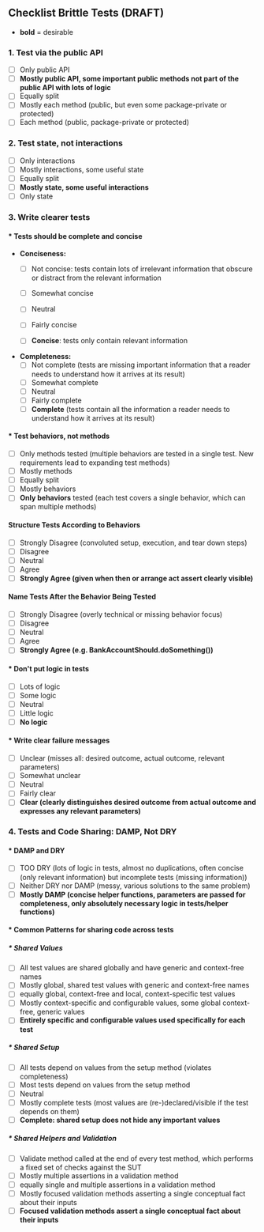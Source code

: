 ## Checklist Brittle Tests (DRAFT)
* **bold** = desirable
### 1. **Test via the public API**
- [ ] Only public API
- [ ] **Mostly public API, some important public methods not part of the public API with lots of logic**
- [ ] Equally split
- [ ] Mostly each method (public, but even some package-private or protected)
- [ ] Each method (public, package-private or protected)

### 2. **Test state, not interactions**
- [ ] Only interactions
- [ ] Mostly interactions, some useful state
- [ ] Equally split
- [ ] **Mostly state, some useful interactions**
- [ ] Only state

### 3. **Write clearer tests**
#### * **Tests should be complete and concise**
- **Conciseness:**
    - [ ] Not concise: tests contain lots of irrelevant information that obscure or distract from the relevant information
    - [ ] Somewhat concise
    - [ ] Neutral
    - [ ] Fairly concise
    - [ ] **Concise**: tests only contain relevant information


- **Completeness:**
    - [ ] Not complete (tests are missing important information that a reader needs to understand how it arrives at its result)
    - [ ] Somewhat complete
    - [ ] Neutral
    - [ ] Fairly complete
    - [ ] **Complete** (tests contain all the information a reader needs to understand how it arrives at its result)

#### * **Test behaviors, not methods**
- [ ] Only methods tested (multiple behaviors are tested in a single test. New requirements lead to expanding test methods)
- [ ] Mostly methods
- [ ] Equally split
- [ ] Mostly behaviors
- [ ] **Only behaviors** tested (each test covers a single behavior, which can span multiple methods)

#### **Structure Tests According to Behaviors**
- [ ] Strongly Disagree (convoluted setup, execution, and tear down steps)
- [ ] Disagree
- [ ] Neutral
- [ ] Agree
- [ ] **Strongly Agree (given when then or arrange act assert clearly visible)**

#### **Name Tests After the Behavior Being Tested**
- [ ] Strongly Disagree (overly technical or missing behavior focus)
- [ ] Disagree
- [ ] Neutral
- [ ] Agree
- [ ] **Strongly Agree (e.g. BankAccountShould.doSomething())**

#### * **Don't put logic in tests**
- [ ] Lots of logic
- [ ] Some logic
- [ ] Neutral
- [ ] Little logic
- [ ] **No logic**

#### * **Write clear failure messages**
- [ ] Unclear (misses all: desired outcome, actual outcome, relevant parameters)
- [ ] Somewhat unclear
- [ ] Neutral
- [ ] Fairly clear
- [ ] **Clear (clearly distinguishes desired outcome from actual outcome and expresses any relevant parameters)**

### 4. **Tests and Code Sharing: DAMP, Not DRY**
#### * **DAMP and DRY**
- [ ] TOO DRY (lots of logic in tests, almost no duplications, often concise (only relevant information) but incomplete tests (missing information))
- [ ] Neither DRY nor DAMP (messy, various solutions to the same problem)
- [ ] **Mostly DAMP (concise helper functions, parameters are passed for completeness, only absolutely necessary logic in tests/helper functions)**

#### * **Common Patterns for sharing code across tests**
##### * **Shared Values**
- [ ] All test values are shared globally and have generic and context-free names
- [ ] Mostly global, shared test values with generic and context-free names
- [ ] equally global, context-free and local, context-specific test values
- [ ] Mostly context-specific and configurable values, some global context-free, generic values
- [ ] **Entirely specific and configurable values used specifically for each test**

##### * **Shared Setup**
- [ ] All tests depend on values from the setup method (violates completeness)
- [ ] Most tests depend on values from the setup method
- [ ] Neutral
- [ ] Mostly complete tests (most values are (re-)declared/visible if the test depends on them)
- [ ] **Complete: shared setup does not hide any important values**

##### * **Shared Helpers and Validation**
- [ ] Validate method called at the end of every test method, which performs a fixed set of checks against the SUT
- [ ] Mostly multiple assertions in a validation method
- [ ] equally single and multiple assertions in a validation method
- [ ] Mostly focused validation methods asserting a single conceptual fact about their inputs
- [ ] **Focused validation methods assert a single conceptual fact about their inputs**
